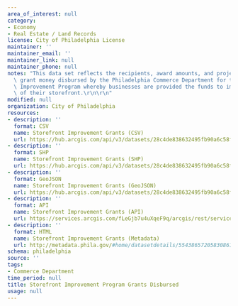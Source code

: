 ```yaml
---
area_of_interest: null
category:
- Economy
- Real Estate / Land Records
license: City of Philadelphia License
maintainer: ''
maintainer_email: ''
maintainer_link: null
maintainer_phone: null
notes: "This data set reflects the recipients, award amounts, and project sites for\
  \ grant money disbursed by the Philadelphia Commerce Department for the Storefront\
  \ Improvement Program whereby businesses are provided the funds to improve the exterior\
  \ of their storefront.\r\n\r\n"
modified: null
organization: City of Philadelphia
resources:
- description: ''
  format: CSV
  name: Storefront Improvement Grants (CSV)
  url: https://hub.arcgis.com/api/v3/datasets/28c4de838632495fb90a6c58f266c47b_0/downloads/data?format=csv&spatialRefId=3857&where=1%3D1
- description: ''
  format: SHP
  name: Storefront Improvement Grants (SHP)
  url: https://hub.arcgis.com/api/v3/datasets/28c4de838632495fb90a6c58f266c47b_0/downloads/data?format=shp&spatialRefId=3857&where=1%3D1
- description: ''
  format: GeoJSON
  name: Storefront Improvement Grants (GeoJSON)
  url: https://hub.arcgis.com/api/v3/datasets/28c4de838632495fb90a6c58f266c47b_0/downloads/data?format=geojson&spatialRefId=4326&where=1%3D1
- description: ''
  format: API
  name: Storefront Improvement Grants (API)
  url: https://services.arcgis.com/fLeGjb7u4uXqeF9q/arcgis/rest/services/Storefront_Improvement/FeatureServer/0/query?outFields=*&where=1%3D1
- description: ''
  format: HTML
  name: Storefront Improvement Grants (Metadata)
  url: http://metadata.phila.gov/#home/datasetdetails/5543865720583086178c4ec6/representationdetails/5660aa467affdd79710e85ec/
schema: philadelphia
source: ''
tags:
- Commerce Department
time_period: null
title: Storefront Improvement Program Grants Disbursed
usage: null
---
```

